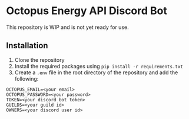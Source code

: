 # Octopus Energy API Discord Bot

This repository is WIP and is not yet ready for use.

## Installation

1. Clone the repository
2. Install the required packages using `pip install -r requirements.txt`
3. Create a `.env` file in the root directory of the repository and add the following:

```dotenv
OCTOPUS_EMAIL=<your email>
OCTOPUS_PASSWORD=<your password>
TOKEN=<your discord bot token>
GUILDS=<your guild id>
OWNERS=<your discord user id>
```